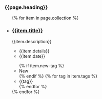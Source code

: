 
<div class="grid-row grid-gap">
  <div class="tablet:grid-col-6">
    <h3 class="site-preview-heading margin-top-0">{{page.heading}}</h3>
    <ul class="usa-collection">
        {% for item in page.collection %}
        <li class="usa-collection__item">
            <div class="usa-collection__body">
                <h3 class="usa-collection__heading">
                    <a
                    class="usa-link"
                    href="{{item.link}}">
                        {{item.title}}
                    </a>
                </h3>
                <p class="usa-collection__description">
                    {{item.description}}
                </p>
                <ul class="usa-collection__meta" aria-label="More information">
                    <li class="usa-collection__meta-item">
                        {{item.details}}
                    </li>
                    <li class="usa-collection__meta-item">
                        <time datetime="2020-09-30T12:00:00+01:00">{{item.date}}</time>
                    </li>
                </ul>
                <ul class="usa-collection__meta" aria-label="Topics">
                {% if item.new-tag %}
                    <li class="usa-collection__meta-item usa-tag usa-tag--new">New</li>
                {% endif %}
                {% for tag in item.tags %}
                    <li class="usa-collection__meta-item usa-tag">{{tag}}</li>
                {% endfor %}
                </ul>
            </div>
        </li>
        {% endfor %}
    </ul>
  </div>
</div>
